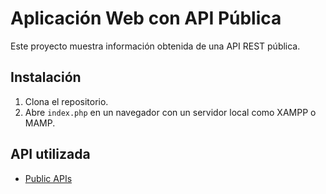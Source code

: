 # Aplicación Web con API Pública

Este proyecto muestra información obtenida de una API REST pública.

## Instalación

1. Clona el repositorio.
2. Abre `index.php` en un navegador con un servidor local como XAMPP o MAMP.

## API utilizada

- [Public APIs](https://restcountries.com/v3.1/all)

